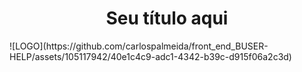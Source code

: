 <h1 align="center"> Seu título aqui </h1>
![LOGO](https://github.com/carlospalmeida/front_end_BUSER-HELP/assets/105117942/40e1c4c9-adc1-4342-b39c-d915f06a2c3d)
